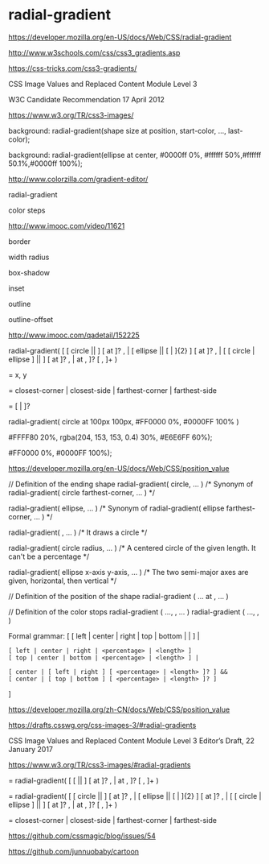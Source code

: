 # radial-gradient


https://developer.mozilla.org/en-US/docs/Web/CSS/radial-gradient


http://www.w3schools.com/css/css3_gradients.asp

https://css-tricks.com/css3-gradients/




CSS Image Values and Replaced Content Module Level 3

W3C Candidate Recommendation 17 April 2012

https://www.w3.org/TR/css3-images/











background: radial-gradient(shape size at position, start-color, ..., last-color);

<!-- background: #1e5799; -->
background: radial-gradient(ellipse at center, #0000ff 0%, #ffffff 50%,#ffffff 50.1%,#0000ff 100%);



http://www.colorzilla.com/gradient-editor/




radial-gradient

color steps 


http://www.imooc.com/video/11621



border 

width
radius

box-shadow

inset 

outline

outline-offset



http://www.imooc.com/qadetail/152225




radial-gradient(
  [ [ circle || <length> ] [ at <position> ]? , |
    [ ellipse || [ <length> | <percentage> ]{2} ] [ at <position> ]? , |
    [ [ circle | ellipse ] || <extent-keyword> ] [ at <position> ]? , |
    at <position> ,
  ]?
  <color-stop> [ , <color-stop> ]+
)

<position> =  x, y 

<extent-keyword> = closest-corner | closest-side | farthest-corner | farthest-side

<color-stop> = <color> [ <percentage> | <length> ]? 

radial-gradient(
    circle at 100px 100px, #FF0000 0%, #0000FF 100%
)

#FFFF80 20%, rgba(204, 153, 153, 0.4) 30%, #E6E6FF 60%);

#FF0000 0%, #0000FF 100%); 



https://developer.mozilla.org/en-US/docs/Web/CSS/position_value





// Definition of the ending shape
radial-gradient( circle, … )
/* Synonym of radial-gradient( circle farthest-corner, … ) */

radial-gradient( ellipse, … ) 
/* Synonym of radial-gradient( ellipse farthest-corner, … ) */

radial-gradient( <extent-keyword>, … ) 
/* It draws a circle */

radial-gradient( circle radius, … ) 
/* A centered circle of the given length. It can't be a percentage */

radial-gradient( ellipse x-axis y-axis, … ) 
/* The two semi-major axes are given, horizontal, then vertical */



// Definition of the position of the shape
radial-gradient ( … at <position>, … )

// Definition of the color stops
radial-gradient ( …, <color-stop>, … )
radial-gradient ( …, <color-stop>, <color-stop> )











Formal grammar: [
    [ left | center | right | top | bottom | <percentage> | <length> ] |

    [ left | center | right | <percentage> | <length> ] 
    [ top | center | bottom | <percentage> | <length> ] |

    [ center | [ left | right ] [ <percentage> | <length> ]? ] && 
    [ center | [ top | bottom ] [ <percentage> | <length> ]? ]
]

https://developer.mozilla.org/zh-CN/docs/Web/CSS/position_value




https://drafts.csswg.org/css-images-3/#radial-gradients


CSS Image Values and Replaced Content Module Level 3
Editor’s Draft, 22 January 2017

https://www.w3.org/TR/css3-images/#radial-gradients


<radial-gradient> = radial-gradient(
    [ 
        [ <shape> || <size> ] [ at <position> ]? , | at <position>, 
    ]?
    <color-stop> [ , <color-stop> ]+
) 


<radial-gradient> = radial-gradient(
    [ 
        [ circle || <length> ] [ at <position> ]? , | 
        [ ellipse || [ <length> | <percentage> ]{2} ] [ at <position> ]? , |
        [ [ circle | ellipse ] || <extent-keyword> ] [ at <position> ]? , |
        at <position> ,
  ]?
  <color-stop> [ , <color-stop> ]+
)

<extent-keyword> = closest-corner | closest-side | farthest-corner | farthest-side



https://github.com/cssmagic/blog/issues/54

https://github.com/junnuobaby/cartoon
